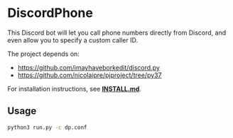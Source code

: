 
# DiscordPhone
This Discord bot will let you call phone numbers directly from Discord, and even allow you to specify a custom caller ID.

The project depends on:
- https://github.com/imayhaveborkedit/discord.py
- https://github.com/nicolaipre/pjproject/tree/py37

For installation instructions, see [**INSTALL.md**](https://github.com/nicolaipre/DiscordPhone/blob/master/INSTALL.md).

## Usage
```sh
python3 run.py -c dp.conf
```
